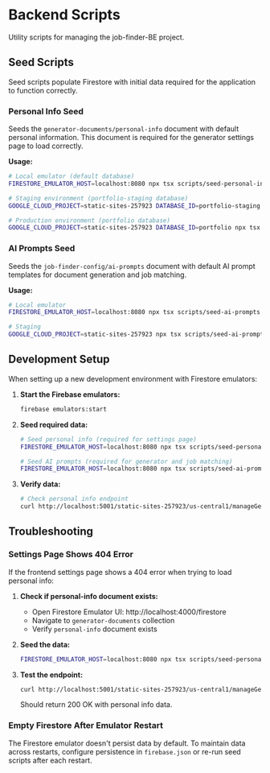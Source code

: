 # Backend Scripts

Utility scripts for managing the job-finder-BE project.

## Seed Scripts

Seed scripts populate Firestore with initial data required for the application to function correctly.

### Personal Info Seed

Seeds the `generator-documents/personal-info` document with default personal information. This document is required for the generator settings page to load correctly.

**Usage:**

```bash
# Local emulator (default database)
FIRESTORE_EMULATOR_HOST=localhost:8080 npx tsx scripts/seed-personal-info.ts

# Staging environment (portfolio-staging database)
GOOGLE_CLOUD_PROJECT=static-sites-257923 DATABASE_ID=portfolio-staging npx tsx scripts/seed-personal-info.ts

# Production environment (portfolio database)
GOOGLE_CLOUD_PROJECT=static-sites-257923 DATABASE_ID=portfolio npx tsx scripts/seed-personal-info.ts
```

### AI Prompts Seed

Seeds the `job-finder-config/ai-prompts` document with default AI prompt templates for document generation and job matching.

**Usage:**

```bash
# Local emulator
FIRESTORE_EMULATOR_HOST=localhost:8080 npx tsx scripts/seed-ai-prompts.ts

# Staging
GOOGLE_CLOUD_PROJECT=static-sites-257923 npx tsx scripts/seed-ai-prompts.ts
```

## Development Setup

When setting up a new development environment with Firestore emulators:

1. **Start the Firebase emulators:**
   ```bash
   firebase emulators:start
   ```

2. **Seed required data:**
   ```bash
   # Seed personal info (required for settings page)
   FIRESTORE_EMULATOR_HOST=localhost:8080 npx tsx scripts/seed-personal-info.ts

   # Seed AI prompts (required for generator and job matching)
   FIRESTORE_EMULATOR_HOST=localhost:8080 npx tsx scripts/seed-ai-prompts.ts
   ```

3. **Verify data:**
   ```bash
   # Check personal info endpoint
   curl http://localhost:5001/static-sites-257923/us-central1/manageGenerator/generator/defaults
   ```

## Troubleshooting

### Settings Page Shows 404 Error

If the frontend settings page shows a 404 error when trying to load personal info:

1. **Check if personal-info document exists:**
   - Open Firestore Emulator UI: http://localhost:4000/firestore
   - Navigate to `generator-documents` collection
   - Verify `personal-info` document exists

2. **Seed the data:**
   ```bash
   FIRESTORE_EMULATOR_HOST=localhost:8080 npx tsx scripts/seed-personal-info.ts
   ```

3. **Test the endpoint:**
   ```bash
   curl http://localhost:5001/static-sites-257923/us-central1/manageGenerator/generator/defaults
   ```

   Should return 200 OK with personal info data.

### Empty Firestore After Emulator Restart

The Firestore emulator doesn't persist data by default. To maintain data across restarts, configure persistence in `firebase.json` or re-run seed scripts after each restart.
